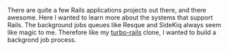 There are quite a few Rails applications projects out there, and there awesome. Here I wanted to learn more about the systems that support Rails. 
The background jobs queues like Resque and SideKiq always seem like magic to me. 
Therefore like my [turbo-rails](https://github.com/JohnCarterGonzalez/Turbo-Rails-Review) clone, I wanted to build a backgrond job process. 
